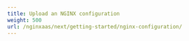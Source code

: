 ```yaml
---
title: Upload an NGINX configuration
weight: 500
url: /nginxaas/next/getting-started/nginx-configuration/
---
```

